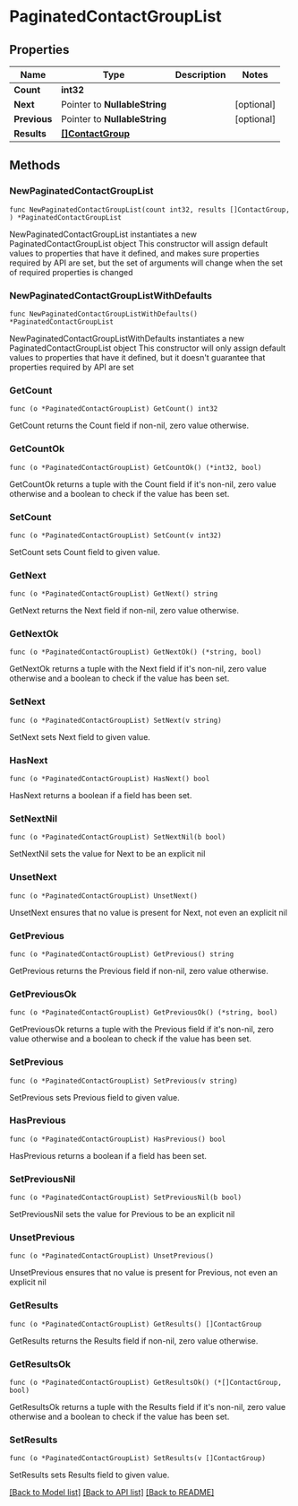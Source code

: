 # PaginatedContactGroupList

## Properties

Name | Type | Description | Notes
------------ | ------------- | ------------- | -------------
**Count** | **int32** |  | 
**Next** | Pointer to **NullableString** |  | [optional] 
**Previous** | Pointer to **NullableString** |  | [optional] 
**Results** | [**[]ContactGroup**](ContactGroup.md) |  | 

## Methods

### NewPaginatedContactGroupList

`func NewPaginatedContactGroupList(count int32, results []ContactGroup, ) *PaginatedContactGroupList`

NewPaginatedContactGroupList instantiates a new PaginatedContactGroupList object
This constructor will assign default values to properties that have it defined,
and makes sure properties required by API are set, but the set of arguments
will change when the set of required properties is changed

### NewPaginatedContactGroupListWithDefaults

`func NewPaginatedContactGroupListWithDefaults() *PaginatedContactGroupList`

NewPaginatedContactGroupListWithDefaults instantiates a new PaginatedContactGroupList object
This constructor will only assign default values to properties that have it defined,
but it doesn't guarantee that properties required by API are set

### GetCount

`func (o *PaginatedContactGroupList) GetCount() int32`

GetCount returns the Count field if non-nil, zero value otherwise.

### GetCountOk

`func (o *PaginatedContactGroupList) GetCountOk() (*int32, bool)`

GetCountOk returns a tuple with the Count field if it's non-nil, zero value otherwise
and a boolean to check if the value has been set.

### SetCount

`func (o *PaginatedContactGroupList) SetCount(v int32)`

SetCount sets Count field to given value.


### GetNext

`func (o *PaginatedContactGroupList) GetNext() string`

GetNext returns the Next field if non-nil, zero value otherwise.

### GetNextOk

`func (o *PaginatedContactGroupList) GetNextOk() (*string, bool)`

GetNextOk returns a tuple with the Next field if it's non-nil, zero value otherwise
and a boolean to check if the value has been set.

### SetNext

`func (o *PaginatedContactGroupList) SetNext(v string)`

SetNext sets Next field to given value.

### HasNext

`func (o *PaginatedContactGroupList) HasNext() bool`

HasNext returns a boolean if a field has been set.

### SetNextNil

`func (o *PaginatedContactGroupList) SetNextNil(b bool)`

 SetNextNil sets the value for Next to be an explicit nil

### UnsetNext
`func (o *PaginatedContactGroupList) UnsetNext()`

UnsetNext ensures that no value is present for Next, not even an explicit nil
### GetPrevious

`func (o *PaginatedContactGroupList) GetPrevious() string`

GetPrevious returns the Previous field if non-nil, zero value otherwise.

### GetPreviousOk

`func (o *PaginatedContactGroupList) GetPreviousOk() (*string, bool)`

GetPreviousOk returns a tuple with the Previous field if it's non-nil, zero value otherwise
and a boolean to check if the value has been set.

### SetPrevious

`func (o *PaginatedContactGroupList) SetPrevious(v string)`

SetPrevious sets Previous field to given value.

### HasPrevious

`func (o *PaginatedContactGroupList) HasPrevious() bool`

HasPrevious returns a boolean if a field has been set.

### SetPreviousNil

`func (o *PaginatedContactGroupList) SetPreviousNil(b bool)`

 SetPreviousNil sets the value for Previous to be an explicit nil

### UnsetPrevious
`func (o *PaginatedContactGroupList) UnsetPrevious()`

UnsetPrevious ensures that no value is present for Previous, not even an explicit nil
### GetResults

`func (o *PaginatedContactGroupList) GetResults() []ContactGroup`

GetResults returns the Results field if non-nil, zero value otherwise.

### GetResultsOk

`func (o *PaginatedContactGroupList) GetResultsOk() (*[]ContactGroup, bool)`

GetResultsOk returns a tuple with the Results field if it's non-nil, zero value otherwise
and a boolean to check if the value has been set.

### SetResults

`func (o *PaginatedContactGroupList) SetResults(v []ContactGroup)`

SetResults sets Results field to given value.



[[Back to Model list]](../README.md#documentation-for-models) [[Back to API list]](../README.md#documentation-for-api-endpoints) [[Back to README]](../README.md)


